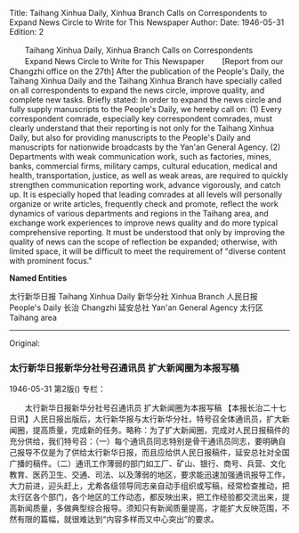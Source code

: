 Title: Taihang Xinhua Daily, Xinhua Branch Calls on Correspondents to Expand News Circle to Write for This Newspaper
Author:
Date: 1946-05-31
Edition: 2

　　Taihang Xinhua Daily, Xinhua Branch Calls on Correspondents
　　Expand News Circle to Write for This Newspaper
　　[Report from our Changzhi office on the 27th] After the publication of the People's Daily, the Taihang Xinhua Daily and the Taihang Xinhua Branch have specially called on all correspondents to expand the news circle, improve quality, and complete new tasks. Briefly stated: In order to expand the news circle and fully supply manuscripts to the People's Daily, we hereby call on: (1) Every correspondent comrade, especially key correspondent comrades, must clearly understand that their reporting is not only for the Taihang Xinhua Daily, but also for providing manuscripts to the People's Daily and manuscripts for nationwide broadcasts by the Yan'an General Agency. (2) Departments with weak communication work, such as factories, mines, banks, commercial firms, military camps, cultural education, medical and health, transportation, justice, as well as weak areas, are required to quickly strengthen communication reporting work, advance vigorously, and catch up. It is especially hoped that leading comrades at all levels will personally organize or write articles, frequently check and promote, reflect the work dynamics of various departments and regions in the Taihang area, and exchange work experiences to improve news quality and do more typical comprehensive reporting. It must be understood that only by improving the quality of news can the scope of reflection be expanded; otherwise, with limited space, it will be difficult to meet the requirement of "diverse content with prominent focus."



**Named Entities**


太行新华日报	Taihang Xinhua Daily
新华分社	Xinhua Branch
人民日报	People's Daily
长治	Changzhi
延安总社	Yan'an General Agency
太行区	Taihang area



<hr /> 

Original: 


### 太行新华日报新华分社号召通讯员  扩大新闻圈为本报写稿

1946-05-31
第2版()
专栏：

　　太行新华日报新华分社号召通讯员
    扩大新闻圈为本报写稿
    【本报长治二十七日讯】人民日报出版后，太行新华报与太行新华分社，特号召全体通讯员，扩大新闻圈，提高质量，完成新的任务。略称：为了扩大新闻圈，完成对人民日报稿件的充分供给，我们特号召：（一）每个通讯员同志特别是骨干通讯员同志，要明确自己报导不仅是为了供给太行新华日报，而且应给供人民日报稿件，延安总社对全国广播的稿件。（二）通讯工作薄弱的部门如工厂、矿山、银行、商号、兵营、文化教育、医药卫生、交通、司法、以及薄弱的地区，要求能迅速加强通讯报导工作，大力前进，迎头赶上，尤希各级领导同志亲自动手组织或写稿，经常检查推动，把太行区各个部门，各个地区的工作动态，都反映出来，把工作经验都交流出来，提高新闻质量，多做典型综合报导。须知只有新闻质量提高，才能扩大反映范围，不然有限的篇幅，就很难达到“内容多样而又中心突出”的要求。
